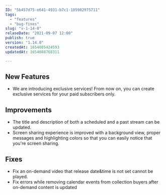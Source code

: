 ```yaml
---
ID: "5b457d75-e641-4931-b7c1-105902975711"
tags:
  - "features"
  - "bug-fixes"
slug: "v-1-14-0"
relaseDate: "2021-09-07 12:00"
publish: true
version: "1.14.0"
createdAt: 1654085424593
updatedAt: 1654088768311

---
```

New Features
------------

*   We are introducing exclusive services! From now on, you can create exclusive services for your paid subscribers only.

Improvements
------------

*   The title and description of both a scheduled and a past stream can be updated.
*   Screen sharing experience is improved with a background view, proper messages and highlighting colors so that you can easily notice that you're screen sharing.

Fixes
-----

*   Fix an on-demand video that release date&time is not set cannot be played.
*   Fix errors while removing calendar events from collection buyers after on-demand content is updated